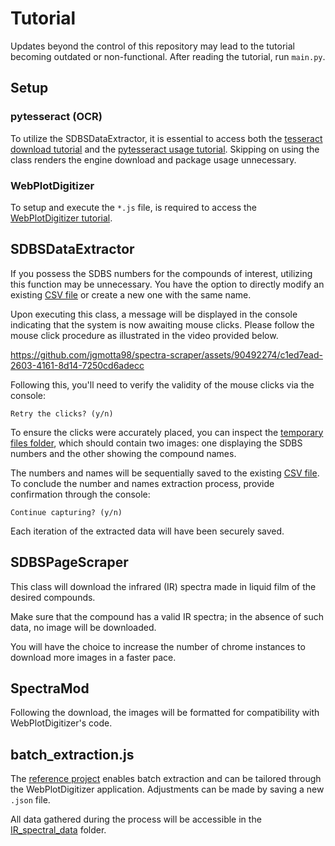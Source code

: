 # Tutorial

Updates beyond the control of this repository may lead to the tutorial becoming outdated or non-functional. After reading the tutorial, run `main.py`.

## Setup

### pytesseract (OCR)

To utilize the SDBSDataExtractor, it is essential to access both the [tesseract download tutorial](https://tesseract-ocr.github.io/tessdoc/Installation.html) and the [pytesseract usage tutorial](https://github.com/madmaze/pytesseract?tab=readme-ov-file). Skipping on using the class renders the engine download and package usage unnecessary.

### WebPlotDigitizer

To setup and execute the `*.js` file, is required to access the [WebPlotDigitizer tutorial](https://github.com/ankitrohatgi/WebPlotDigitizer/blob/master/node_examples/README.md).

## SDBSDataExtractor

If you possess the SDBS numbers for the compounds of interest, utilizing this function may be unnecessary. You have the option to directly modify an existing [CSV file](/IR_spectral_data/comp_sdbs_no.csv) or create a new one with the same name.

Upon executing this class, a message will be displayed in the console indicating that the system is now awaiting mouse clicks. Please follow the mouse click procedure as illustrated in the video provided below.

https://github.com/jgmotta98/spectra-scraper/assets/90492274/c1ed7ead-2603-4161-8d14-7250cd6adecc

Following this, you'll need to verify the validity of the mouse clicks via the console:

    Retry the clicks? (y/n)

To ensure the clicks were accurately placed, you can inspect the [temporary files folder](/temp_files/), which should contain two images: one displaying the SDBS numbers and the other showing the compound names.

The numbers and names will be sequentially saved to the existing [CSV file](/IR_spectral_data/comp_sdbs_no.csv). To conclude the number and names extraction process, provide confirmation through the console:

    Continue capturing? (y/n)

Each iteration of the extracted data will have been securely saved.

## SDBSPageScraper

This class will download the infrared (IR) spectra made in liquid film of the desired compounds.

Make sure that the compound has a valid IR spectra; in the absence of such data, no image will be downloaded.

You will have the choice to increase the number of chrome instances to download more images in a faster pace.

## SpectraMod

Following the download, the images will be formatted for compatibility with WebPlotDigitizer's code.

## batch_extraction.js

The [reference project](/IR_spectral_data/reference_project.json) enables batch extraction and can be tailored through the WebPlotDigitizer application. Adjustments can be made by saving a new `.json` file.

All data gathered during the process will be accessible in the [IR_spectral_data](/IR_spectral_data) folder.